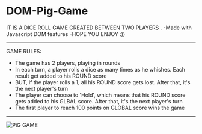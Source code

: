 # DOM-Pig-Game

IT IS A DICE ROLL GAME CREATED BETWEEN TWO PLAYERS .
-Made with Javascript DOM features
-HOPE YOU ENJOY :))

***********************************************************************************************************************************************
GAME RULES:
- The game has 2 players, playing in rounds
- In each turn, a player rolls a dice as many times as he whishes. Each result get added to his ROUND score
- BUT, if the player rolls a 1, all his ROUND score gets lost. After that, it's the next player's turn
- The player can choose to 'Hold', which means that his ROUND score gets added to his GLBAL score. After that, it's the next player's turn
- The first player to reach 100 points on GLOBAL score wins the game
************************************************************************************************************************************************

![PiG GAME](https://user-images.githubusercontent.com/63977692/88197724-7def8f80-cc60-11ea-961f-88ad073dcd00.png)




